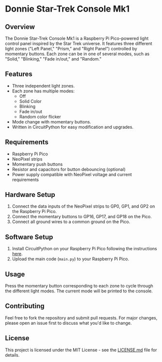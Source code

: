 # Donnie Star-Trek Console Mk1

## Overview

The Donnie Star-Trek Console Mk1 is a Raspberry Pi Pico-powered light control panel inspired by the Star Trek universe. It features three different light zones ("Left Panel," "Prism," and "Right Panel") controlled by momentary buttons. Each zone can be in one of several modes, such as "Solid," "Blinking," "Fade in/out," and "Random."

## Features

- Three independent light zones.
- Each zone has multiple modes:
  - Off
  - Solid Color
  - Blinking
  - Fade in/out
  - Random color flicker
- Mode change with momentary buttons.
- Written in CircuitPython for easy modification and upgrades.

## Requirements

- Raspberry Pi Pico
- NeoPixel strips
- Momentary push buttons
- Resistor and capacitors for button debouncing (optional)
- Power supply compatible with NeoPixel voltage and current requirements

## Hardware Setup

1. Connect the data inputs of the NeoPixel strips to GP0, GP1, and GP2 on the Raspberry Pi Pico.
2. Connect the momentary buttons to GP16, GP17, and GP18 on the Pico.
3. Connect all ground wires to a common ground on the Pico.

## Software Setup

1. Install CircuitPython on your Raspberry Pi Pico following the instructions [here](https://circuitpython.org/board/raspberry_pi_pico/).
2. Upload the main code (`main.py`) to your Raspberry Pi Pico.

## Usage

Press the momentary button corresponding to each zone to cycle through the different light modes. The current mode will be printed to the console.

## Contributing

Feel free to fork the repository and submit pull requests. For major changes, please open an issue first to discuss what you'd like to change.

## License

This project is licensed under the MIT License - see the [LICENSE.md](LICENSE.md) file for details.
